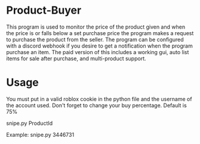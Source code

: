 # Product-Buyer

This program is used to monitor the price of the product given and when the price is or falls below a set purchase price the program makes
a request to purchase the product from the seller. The program can be configured with a discord webhook if you desire to get a notification when the program purchase an item. The paid version of this includes a working gui, auto list items for sale after purchase, and multi-product support.


# Usage

You must put in a valid roblox cookie in the python file and the username of the account used. Don't forget to change your buy percentage.
Default is 75%

snipe.py ProductId

Example:
snipe.py 3446731
